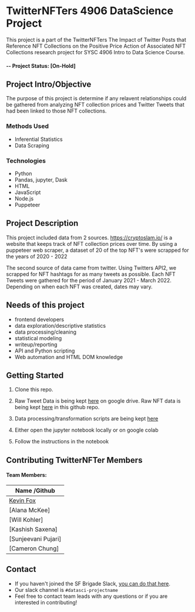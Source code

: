 
# TwitterNFTers 4906 DataScience Project
This project is a part of the TwitterNFTers The Impact of Twitter Posts that Reference NFT Collections on the Positive Price Action of Associated NFT Collections research project for SYSC 4906 Intro to Data Science Course. 
#### -- Project Status: [On-Hold]

## Project Intro/Objective
The purpose of this project is determine if any relavent relationships could be gathered from analyzing NFT collection prices and Twitter Tweets that had been linked to those NFT collections. 


### Methods Used
* Inferential Statistics 
* Data Scraping

### Technologies
* Python
* Pandas, jupyter, Dask
* HTML
* JavaScript
* Node.js
* Puppeteer 

## Project Description
This project included data from 2 sources. https://cryptoslam.io/ is a website that keeps track of NFT collection prices over time. By using a puppeteer web scraper, a dataset of 20 of the top NFT's were scrapped for the years of 2020 - 2022

The second source of data came from twitter. Using Twitters API2, we scrapped for NFT hashtags for as many tweets as possible. Each NFT Tweets were gathered for the period of January 2021 - March 2022. Depending on when each NFT was created, dates may vary.

## Needs of this project

- frontend developers
- data exploration/descriptive statistics
- data processing/cleaning
- statistical modeling
- writeup/reporting
- API and Python scripting
- Web automation and HTML DOM knowledge

## Getting Started

1. Clone this repo.
2. Raw Tweet Data is being kept [here](https://drive.google.com/drive/folders/1lX3chADHG6LRpkgFgsp1OAi3Gyh4-z_q?usp=sharing) on google drive.
   Raw NFT data is being kept [here](https://github.com/kfoxIsProgrammer/TwitterNfters/blob/main/data/raw/nft_price_data/NFT_Top_21.csv) in this github repo.
    
3. Data processing/transformation scripts are being kept [here](https://github.com/kfoxIsProgrammer/TwitterNfters/tree/main/notebooks/FinalPhase)
4. Either open the jupyter notebook locally or on google colab
5. Follow the instructions in the notebook  



## Contributing TwitterNFTer Members

#### Team Members:

|Name /Github    |    
|---------|
|[Kevin Fox](https://github.com/kfoxIsProgrammer/)|
|[Alana McKee]|
|[Will Kohler]|
|[Kashish Saxena]|
|[Sunjeevani Pujari]|
|[Cameron Chung]|


## Contact
* If you haven't joined the SF Brigade Slack, [you can do that here](http://c4sf.me/slack).  
* Our slack channel is `#datasci-projectname`
* Feel free to contact team leads with any questions or if you are interested in contributing!
